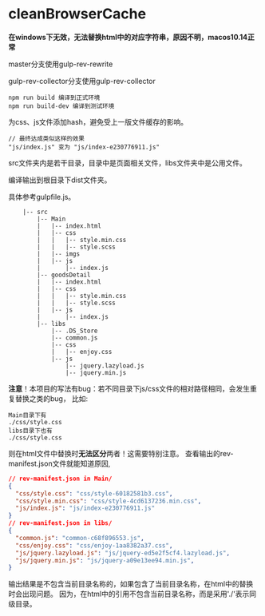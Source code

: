 # cleanBrowserCache
**在windows下无效，无法替换html中的对应字符串，原因不明，macos10.14正常**

master分支使用gulp-rev-rewrite

gulp-rev-collector分支使用gulp-rev-collector

```
npm run build 编译到正式环境
npm run build-dev 编译到测试环境
```

为css、js文件添加hash，避免受上一版文件缓存的影响。
```
// 最终达成类似这样的效果
"js/index.js" 变为 "js/index-e230776911.js"
```

src文件夹内是若干目录，目录中是页面相关文件，libs文件夹中是公用文件。

编译输出到根目录下dist文件夹。

具体参考gulpfile.js。

```
    |-- src
        |-- Main
        |   |-- index.html
        |   |-- css
        |   |   |-- style.min.css
        |   |   |-- style.scss
        |   |-- imgs
        |   |-- js
        |       |-- index.js
        |-- goodsDetail
        |   |-- index.html
        |   |-- css
        |   |   |-- style.min.css
        |   |   |-- style.scss
        |   |-- js
        |       |-- index.js
        |-- libs
            |-- .DS_Store
            |-- common.js
            |-- css
            |   |-- enjoy.css
            |-- js
                |-- jquery.lazyload.js
                |-- jquery.min.js
```

**注意**！本项目的写法有bug：若不同目录下js/css文件的相对路径相同，会发生重复替换之类的bug，
比如:

```
Main目录下有
./css/style.css
libs目录下也有
./css/style.css
```

则在html文件中替换时**无法区分**两者！这需要特别注意。
查看输出的rev-manifest.json文件就能知道原因,

```json
// rev-manifest.json in Main/
{
  "css/style.css": "css/style-60182581b3.css",
  "css/style.min.css": "css/style-4cd6137236.min.css",
  "js/index.js": "js/index-e230776911.js"
}
// rev-manifest.json in libs/
{
  "common.js": "common-c68f896553.js",
  "css/enjoy.css": "css/enjoy-1aa8382a37.css",
  "js/jquery.lazyload.js": "js/jquery-ed5e2f5cf4.lazyload.js",
  "js/jquery.min.js": "js/jquery-a09e13ee94.min.js",
}
```

输出结果是不包含当前目录名称的，如果包含了当前目录名称，在html中的替换时会出现问题。
因为，在html中的引用不包含当前目录名称，而是采用'./'表示同级目录。
